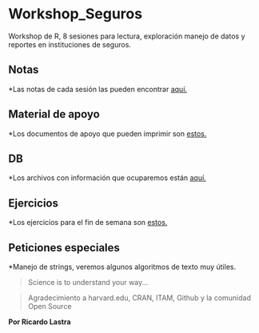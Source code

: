 # Workshop_Seguros

Workshop de R, 8 sesiones para lectura, exploración manejo de datos y reportes en instituciones de seguros.

## Notas
*Las notas de cada sesión las pueden encontrar [aquí.](R_4_Insurance.Rmd)

## Material de apoyo
*Los documentos de apoyo que pueden imprimir son [estos.](Documentos_Apoyo/)

## DB
*Los archivos con información que ocuparemos están [aquí.](bases/)

## Ejercicios
*Los ejercicios para el fin de semana son [estos.](ejercicios/)

## Peticiones especiales
*Manejo de strings, veremos algunos algoritmos de texto muy útiles.

> Science is to understand your way...

> Agradecimiento a harvard.edu, CRAN, ITAM, Github y la comunidad Open Source


__Por Ricardo Lastra__